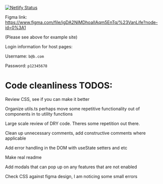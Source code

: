 [![Netlify Status](https://api.netlify.com/api/v1/badges/8a0a253c-0b82-41ee-9650-a70171405b74/deploy-status)](https://app.netlify.com/sites/startling-biscuit-830178/deploys)

Figma link: https://www.figma.com/file/igDA2NiMDhoaIIAqm5EnTq/%23VanLife?node-id=0%3A1

(Please see above for example site)

Login information for host pages:

Username: `b@b.com`

Password: `p12345678`

# Code cleanliness TODOS:

Review CSS, see if you can make it better

Organize utils.ts perhaps move some repetitive functionality out of components in to utility functions

Large scale review of DRY code. Theres some repetition out there.

Clean up unnecessary comments, add constructive comments where applicable

Add error handling in the DOM with useState setters and etc

Make real readme

Add modals that can pop up on any features that are not enabled

Check CSS against figma design, I am noticing some small errors
